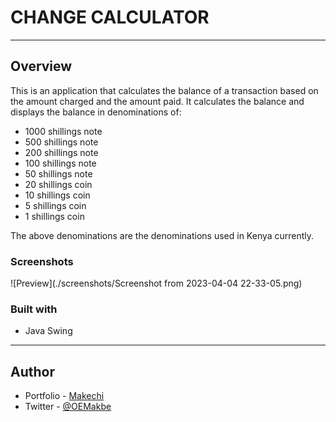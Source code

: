 # CHANGE CALCULATOR

---

## Overview

This is an application that calculates the balance of a transaction based on the amount charged and the amount paid.
It calculates the balance and displays the balance in denominations of:

- 1000 shillings note
- 500 shillings note
- 200 shillings note
- 100 shillings note
- 50 shillings note
- 20 shillings coin
- 10 shillings coin
- 5 shillings coin
- 1 shillings coin

The above denominations are the denominations used in Kenya currently.

### Screenshots

![Preview](./screenshots/Screenshot from 2023-04-04 22-33-05.png)

### Built with

- Java Swing

---

## Author

-   Portfolio - [Makechi](https://love-makechi.web.app)
-   Twitter - [@OEMakbe](https://www.twitter.com/OEMakbe)
